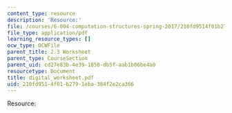 ```yaml
---
content_type: resource
description: 'Resource:'
file: /courses/6-004-computation-structures-spring-2017/210fd9514f01b2791eba384f2e2ca366_digital_worksheet.pdf
file_type: application/pdf
learning_resource_types: []
ocw_type: OCWFile
parent_title: 2.3 Worksheet
parent_type: CourseSection
parent_uid: cd27e83b-4e39-1850-db5f-aab1b06be4a0
resourcetype: Document
title: digital_worksheet.pdf
uid: 210fd951-4f01-b279-1eba-384f2e2ca366
---
```

Resource:

